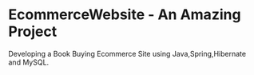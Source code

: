 # EcommerceWebsite - An Amazing Project
Developing a Book Buying Ecommerce Site using Java,Spring,Hibernate and MySQL.
